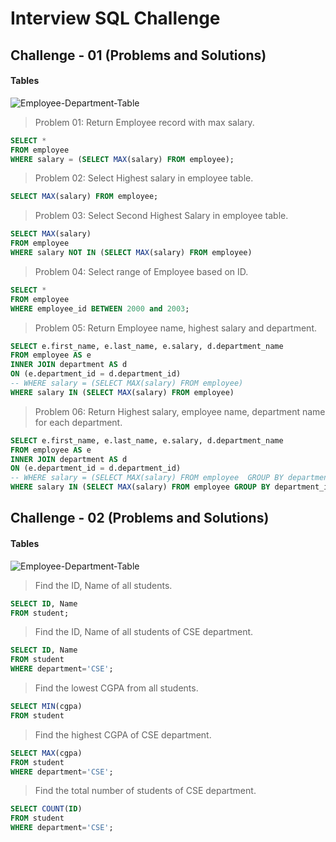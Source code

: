 # Interview SQL Challenge

## Challenge - 01 (Problems and Solutions)

#### Tables

![Employee-Department-Table](https://github.com/CodeMechanix/Interview-SQL-Challenge/blob/master/Images/Employee-Department-Table.PNG)

> Problem 01: Return Employee record with max salary.
```sql
SELECT * 
FROM employee
WHERE salary = (SELECT MAX(salary) FROM employee);
```
> Problem 02: Select Highest salary in employee table.
```sql
SELECT MAX(salary) FROM employee;
```
> Problem 03: Select Second Highest Salary in employee table.
```sql
SELECT MAX(salary) 
FROM employee
WHERE salary NOT IN (SELECT MAX(salary) FROM employee)
```
> Problem 04: Select range of Employee based on ID.
```sql
SELECT * 
FROM employee
WHERE employee_id BETWEEN 2000 and 2003;
```
> Problem 05: Return Employee name, highest salary and department.
```sql
SELECT e.first_name, e.last_name, e.salary, d.department_name
FROM employee AS e
INNER JOIN department AS d 
ON (e.department_id = d.department_id)
-- WHERE salary = (SELECT MAX(salary) FROM employee)
WHERE salary IN (SELECT MAX(salary) FROM employee)
```
> Problem 06: Return Highest salary, employee name, department name for each department.
```sql
SELECT e.first_name, e.last_name, e.salary, d.department_name
FROM employee AS e
INNER JOIN department AS d 
ON (e.department_id = d.department_id)
-- WHERE salary = (SELECT MAX(salary) FROM employee  GROUP BY department_id)
WHERE salary IN (SELECT MAX(salary) FROM employee GROUP BY department_id)
```

## Challenge - 02 (Problems and Solutions)

#### Tables

![Employee-Department-Table](https://github.com/CodeMechanix/Interview-SQL-Challenge/blob/master/Images/Student-table.PNG)

> Find the ID, Name of all students.
```sql
SELECT ID, Name 
FROM student;
```
> Find the ID, Name of all students of CSE department.
```sql
SELECT ID, Name 
FROM student
WHERE department='CSE';
```
> Find the lowest CGPA from all students.
```sql
SELECT MIN(cgpa) 
FROM student
```
> Find the highest CGPA of CSE department.
```sql
SELECT MAX(cgpa) 
FROM student
WHERE department='CSE';
```
> Find the total number of students of CSE department.
```sql
SELECT COUNT(ID) 
FROM student
WHERE department='CSE';
```